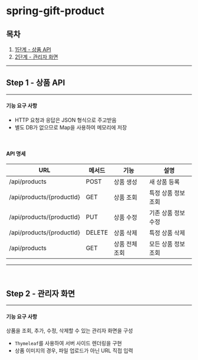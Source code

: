 # spring-gift-product


## 목차

1. [1단계 - 상품 API](#step-1---상품-api)
2. [2단계 - 관리자 화면](#step-2---관리자-화면)

---

## Step 1 - 상품 API

---

#### 기능 요구 사항

- HTTP 요청과 응답은 JSON 형식으로 주고받음
- 별도 DB가 없으므로 Map을 사용하여 메모리에 저장

<br>

#### API 명세 

| URL                  | 메서드  | 기능    | 설명           |
|----------------------|------|-------|--------------|
| /api/products        | POST | 상품 생성 | 새 상품 등록      |
| /api/products/{productId} | GET  | 상품 조회 | 특정 상품 정보 조회  |
| /api/products/{productId} | PUT  | 상품 수정 | 기존 상품 정보 수정  |
| /api/products/{productId} | DELETE | 상품 삭제 | 특정 상품 삭제     |
| /api/products | GET | 상품 전체 조회 | 모든 상품 정보 조회  |

---

<br>

## Step 2 - 관리자 화면

---

#### 기능 요구 사항

상품을 조회, 추가, 수정, 삭제할 수 있는 관리자 화면을 구성

- `Thymeleaf`를 사용하여 서버 사이드 렌더링을 구현
- 상품 이미지의 경우, 파일 업로드가 아닌 URL 직접 입력
